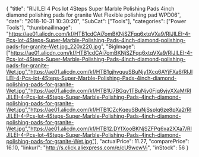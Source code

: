 {
	"title": "RIJILEI 4 Pcs lot 4Steps Super Marble Polishing Pads 4inch diamond polishing pads for granite Wet Flexible polishing pad WPD06",
	"date": "2018-10-31 10:30:20",
	"SubCat": ["Tools"],
	"categories": ["Power Tools"],
	"thumbnailImage": "https://ae01.alicdn.com/kf/HTB1cdCAi7omBKNjSZFqq6xtqVXa9/RIJILEI-4-Pcs-lot-4Steps-Super-Marble-Polishing-Pads-4inch-diamond-polishing-pads-for-granite-Wet.jpg_220x220.jpg",
	"BigImage": ["https://ae01.alicdn.com/kf/HTB1cdCAi7omBKNjSZFqq6xtqVXa9/RIJILEI-4-Pcs-lot-4Steps-Super-Marble-Polishing-Pads-4inch-diamond-polishing-pads-for-granite-Wet.jpg","https://ae01.alicdn.com/kf/HTB1gjhvquuSBuNjy1Xcq6AYjFXa6/RIJILEI-4-Pcs-lot-4Steps-Super-Marble-Polishing-Pads-4inch-diamond-polishing-pads-for-granite-Wet.jpg","https://ae01.alicdn.com/kf/HTB1U7BGqv1TBuNjy0Fjq6yjyXXaM/RIJILEI-4-Pcs-lot-4Steps-Super-Marble-Polishing-Pads-4inch-diamond-polishing-pads-for-granite-Wet.jpg","https://ae01.alicdn.com/kf/HTB1CZcKqeuSBuNjSsplq6ze8pXa2/RIJILEI-4-Pcs-lot-4Steps-Super-Marble-Polishing-Pads-4inch-diamond-polishing-pads-for-granite-Wet.jpg","https://ae01.alicdn.com/kf/HTB12.DYfXooBKNjSZFPq6xa2XXa7/RIJILEI-4-Pcs-lot-4Steps-Super-Marble-Polishing-Pads-4inch-diamond-polishing-pads-for-granite-Wet.jpg"],
	"actualPrice": 11.27,
	"comparePrice": 16.10,
	"linkurl": "http://s.click.aliexpress.com/e/cU9wcwVi",
	"inStock": 56
}
